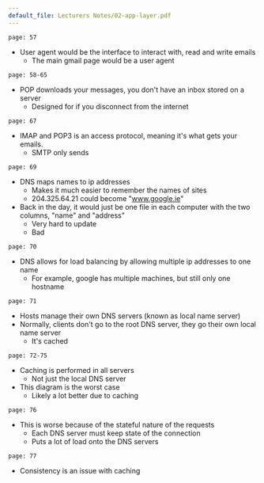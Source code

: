 ```yaml
---
default_file: Lecturers Notes/02-app-layer.pdf
---
```

```slide-note
page: 57
```
- User agent would be the interface to interact with, read and write emails
	- The main gmail page would be a user agent
```slide-note
page: 58-65
```
- POP downloads your messages, you don't have an inbox stored on a server
	- Designed for if you disconnect from the internet
```slide-note
page: 67
```
- IMAP and POP3 is an access protocol, meaning it's what gets your emails.
	- SMTP only sends

```slide-note
page: 69
```
- DNS maps names to ip addresses
	- Makes it much easier to remember the names of sites
	- 204.325.64.21 could become "www.google.ie"
- Back in the day, it would just be one file in each computer with the two columns, "name" and "address"
	- Very hard to update
	- Bad
```slide-note
page: 70
```
- DNS allows for load balancing by allowing multiple ip addresses to one name
	- For example, google has multiple machines, but still only one hostname
```slide-note
page: 71
```
- Hosts manage their own DNS servers (known as local name server)
- Normally, clients don't go to the root DNS server, they go their own local name server
	- It's cached
```slide-note
page: 72-75
```
- Caching is performed in all servers
	- Not just the local DNS server
- This diagram is the worst case
	- Likely a lot better due to caching
```slide-note
page: 76
```
- This is worse because of the stateful nature of the requests
	- Each DNS server must keep state of the connection
	- Puts a lot of load onto the DNS servers

```slide-note
page: 77
```
- Consistency is an issue with caching
